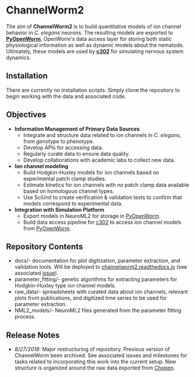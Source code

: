 # ChannelWorm2

The aim of **ChannelWorm2** is to build
quantitative models of ion channel behavior in _C. elegans_ neurons.  The resulting models are exported to [**PyOpenWorm**](https://github.com/openworm/pyopenworm), OpenWorm's data access layer for storing both static physiological information as well as dynamic models about the nematode.  Ultimately, these models are used by [**c302**](https://github.com/openworm/c302) for simulating nervous system dynamics.  

## Installation
There are currently no installation scripts.  Simply clone the repository to begin working with the data and associated code.

## Objectives
* **Information Management of Primary Data Sources**
  * Integrate and structure data related to ion channels in _C. elegans_, from genotype to phenotype.  
  * Develop APIs for accessing data.  
  * Regularly curate data to ensure data quality.  
  * Develop collaborations with academic labs to collect new data.  
* **Ion channel modeling**
  * Build Hodgkin-Huxley models for ion channels based on experimental patch clamp studies.  
  * Estimate kinetics for ion channels with no patch clamp data available based on homologous channel types.  
  * Use SciUnit to create verification & validation tests to confirm that models correspond to experimental data.
* **Integration with Simulation Platform**
  * Export models in NeuroML2 for storage in [PyOpenWorm](https://github.com/openworm/pyopenworm).
  * Build data access pipeline for [c302](https://github.com/openworm/c302) to access ion channel models from [PyOpenWorm](https://github.com/openworm/pyopenworm).  

## Repository Contents
* docs/- documentation for plot digitization, parameter extraction, and validation tools.  Will be deployed to [channelworm2.readthedocs.io](https://channelworm2.readthedocs.io) (see associated [issue](https://github.com/openworm/ChannelWorm2/issues/18)).
* parameter_fitting/- genetic algorithms for extracting parameters for Hodgkin-Huxley type ion channel models.
* raw_data/- spreadsheets with curated data about ion channels, relevant plots from publications, and digitized time series to be used for parameter extraction.
* NML2_models/- NeuroML2 files generated from the parameter fitting process.

## Release Notes
* _8/27/2018_: Major restructuring of repository. Previous version of ChannelWorm been archived. See associated issues and milestones for tasks related to incorporating this work into the current setup. New structure is organized around the raw data exported from [Chopen](chopen.herokuapp.com).  
